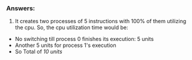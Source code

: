 ### Answers:

1. It creates two processes of 5 instructions with 100% of them utilizing the cpu. So, the cpu utilization time would be: 
* No switching till process 0 finishes its execution: 5 units
* Another 5 units for process 1's execution
* So Total of *10 units*

